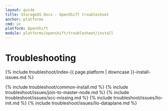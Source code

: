 ```yaml
---
layout: guide
title: StorageOS Docs - OpenShift troubleshoot
anchor: platforms
cmd: oc
platform: OpenShift
module: platforms/openshift/troubleshoot/install
---
```


# Troubleshooting

{% include troubleshoot/index-{{ page.platform | downcase }}-install-issues.md %}

{% include troubleshoot/common-install.md %}
{% include troubleshoot/issues/join-to-master-node.md %}
{% include troubleshoot/issues/scc-missing.md %}
{% include troubleshoot/issues/lio-init.md %}
{% include troubleshoot/issues/lio-dataplane.md %}
